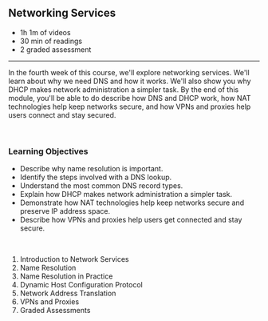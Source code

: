 ## Networking Services

- 1h 1m of videos
- 30 min of readings
- 2 graded assessment

<hr>

In the fourth week of this course, we'll explore networking services. We'll learn about why we need DNS and how it works. We'll also show you why DHCP makes network administration a simpler task. By the end of this module, you'll be able to do describe how DNS and DHCP work, how NAT technologies help keep networks secure, and how VPNs and proxies help users connect and stay secured.

<br>

### Learning Objectives

- Describe why name resolution is important.
- Identify the steps involved with a DNS lookup.
- Understand the most common DNS record types.
- Explain how DHCP makes network administration a simpler task.
- Demonstrate how NAT technologies help keep networks secure and preserve IP address space.
- Describe how VPNs and proxies help users get connected and stay secure.

<br>

1. Introduction to Network Services
2. Name Resolution
3. Name Resolution in Practice
4. Dynamic Host Configuration Protocol
5. Network Address Translation
6. VPNs and Proxies
7. Graded Assessments
